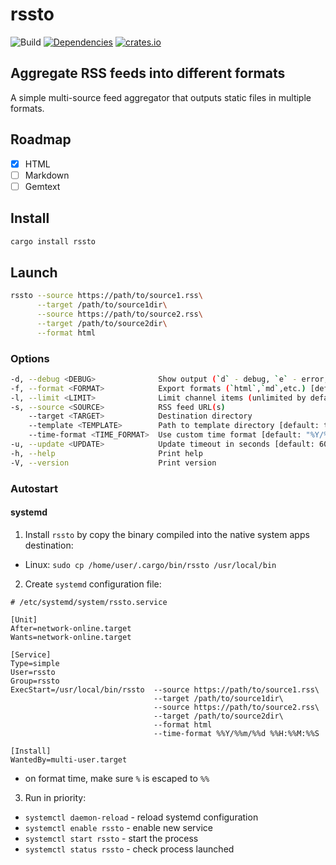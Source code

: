 # rssto

![Build](https://github.com/YGGverse/rssto/actions/workflows/build.yml/badge.svg)
[![Dependencies](https://deps.rs/repo/github/YGGverse/rssto/status.svg)](https://deps.rs/repo/github/YGGverse/rssto)
[![crates.io](https://img.shields.io/crates/v/rssto.svg)](https://crates.io/crates/rssto)

## Aggregate RSS feeds into different formats

A simple multi-source feed aggregator that outputs static files in multiple formats.

## Roadmap

* [x] HTML
* [ ] Markdown
* [ ] Gemtext

## Install

``` bash
cargo install rssto
```

## Launch

``` bash
rssto --source https://path/to/source1.rss\
      --target /path/to/source1dir\
      --source https://path/to/source2.rss\
      --target /path/to/source2dir\
      --format html
```

### Options

``` bash
-d, --debug <DEBUG>              Show output (`d` - debug, `e` - error, `i` - info) [default: ei]
-f, --format <FORMAT>            Export formats (`html`,`md`,etc.) [default: html]
-l, --limit <LIMIT>              Limit channel items (unlimited by default)
-s, --source <SOURCE>            RSS feed URL(s)
    --target <TARGET>            Destination directory
    --template <TEMPLATE>        Path to template directory [default: template]
    --time-format <TIME_FORMAT>  Use custom time format [default: "%Y/%m/%d %H:%M:%S %z"]
-u, --update <UPDATE>            Update timeout in seconds [default: 60]
-h, --help                       Print help
-V, --version                    Print version
```

### Autostart

#### systemd

1. Install `rssto` by copy the binary compiled into the native system apps destination:

  * Linux: `sudo cp /home/user/.cargo/bin/rssto /usr/local/bin`

2. Create `systemd` configuration file:

``` rssto.service
# /etc/systemd/system/rssto.service

[Unit]
After=network-online.target
Wants=network-online.target

[Service]
Type=simple
User=rssto
Group=rssto
ExecStart=/usr/local/bin/rssto  --source https://path/to/source1.rss\
                                --target /path/to/source1dir\
                                --source https://path/to/source2.rss\
                                --target /path/to/source2dir\
                                --format html
                                --time-format %%Y/%%m/%%d %%H:%%M:%%S

[Install]
WantedBy=multi-user.target
```
* on format time, make sure `%` is escaped to `%%`

3. Run in priority:

  * `systemctl daemon-reload` - reload systemd configuration
  * `systemctl enable rssto` - enable new service
  * `systemctl start rssto` - start the process
  * `systemctl status rssto` - check process launched
